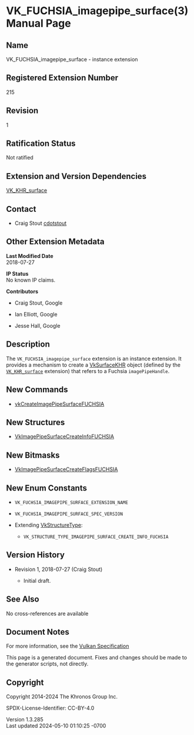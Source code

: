 # VK_FUCHSIA_imagepipe_surface(3) Manual Page

## Name

VK_FUCHSIA_imagepipe_surface - instance extension



## <a href="#_registered_extension_number" class="anchor"></a>Registered Extension Number

215

## <a href="#_revision" class="anchor"></a>Revision

1

## <a href="#_ratification_status" class="anchor"></a>Ratification Status

Not ratified

## <a href="#_extension_and_version_dependencies" class="anchor"></a>Extension and Version Dependencies

[VK_KHR_surface](https://registry.khronos.org/vulkan/specs/1.3-extensions/man/html/VK_KHR_surface.html)  

## <a href="#_contact" class="anchor"></a>Contact

- Craig Stout <a
  href="https://github.com/KhronosGroup/Vulkan-Docs/issues/new?body=%5BVK_FUCHSIA_imagepipe_surface%5D%20@cdotstout%0A*Here%20describe%20the%20issue%20or%20question%20you%20have%20about%20the%20VK_FUCHSIA_imagepipe_surface%20extension*"
  target="_blank" rel="nofollow noopener"><em></em>cdotstout</a>

## <a href="#_other_extension_metadata" class="anchor"></a>Other Extension Metadata

**Last Modified Date**  
2018-07-27

**IP Status**  
No known IP claims.

**Contributors**  
- Craig Stout, Google

- Ian Elliott, Google

- Jesse Hall, Google

## <a href="#_description" class="anchor"></a>Description

The `VK_FUCHSIA_imagepipe_surface` extension is an instance extension.
It provides a mechanism to create a [VkSurfaceKHR](https://registry.khronos.org/vulkan/specs/1.3-extensions/man/html/VkSurfaceKHR.html)
object (defined by the [`VK_KHR_surface`](https://registry.khronos.org/vulkan/specs/1.3-extensions/man/html/VK_KHR_surface.html)
extension) that refers to a Fuchsia `imagePipeHandle`.

## <a href="#_new_commands" class="anchor"></a>New Commands

- [vkCreateImagePipeSurfaceFUCHSIA](https://registry.khronos.org/vulkan/specs/1.3-extensions/man/html/vkCreateImagePipeSurfaceFUCHSIA.html)

## <a href="#_new_structures" class="anchor"></a>New Structures

- [VkImagePipeSurfaceCreateInfoFUCHSIA](https://registry.khronos.org/vulkan/specs/1.3-extensions/man/html/VkImagePipeSurfaceCreateInfoFUCHSIA.html)

## <a href="#_new_bitmasks" class="anchor"></a>New Bitmasks

- [VkImagePipeSurfaceCreateFlagsFUCHSIA](https://registry.khronos.org/vulkan/specs/1.3-extensions/man/html/VkImagePipeSurfaceCreateFlagsFUCHSIA.html)

## <a href="#_new_enum_constants" class="anchor"></a>New Enum Constants

- `VK_FUCHSIA_IMAGEPIPE_SURFACE_EXTENSION_NAME`

- `VK_FUCHSIA_IMAGEPIPE_SURFACE_SPEC_VERSION`

- Extending [VkStructureType](https://registry.khronos.org/vulkan/specs/1.3-extensions/man/html/VkStructureType.html):

  - `VK_STRUCTURE_TYPE_IMAGEPIPE_SURFACE_CREATE_INFO_FUCHSIA`

## <a href="#_version_history" class="anchor"></a>Version History

- Revision 1, 2018-07-27 (Craig Stout)

  - Initial draft.

## <a href="#_see_also" class="anchor"></a>See Also

No cross-references are available

## <a href="#_document_notes" class="anchor"></a>Document Notes

For more information, see the <a
href="https://registry.khronos.org/vulkan/specs/1.3-extensions/html/vkspec.html#VK_FUCHSIA_imagepipe_surface"
target="_blank" rel="noopener">Vulkan Specification</a>

This page is a generated document. Fixes and changes should be made to
the generator scripts, not directly.

## <a href="#_copyright" class="anchor"></a>Copyright

Copyright 2014-2024 The Khronos Group Inc.

SPDX-License-Identifier: CC-BY-4.0

Version 1.3.285  
Last updated 2024-05-10 01:10:25 -0700
